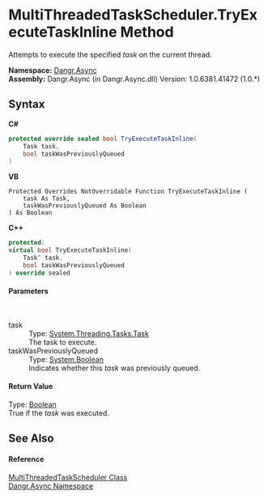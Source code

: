 # MultiThreadedTaskScheduler.TryExecuteTaskInline Method 
 

Attempts to execute the specified *task* on the current thread.

**Namespace:**&nbsp;<a href="N_Dangr_Async">Dangr.Async</a><br />**Assembly:**&nbsp;Dangr.Async (in Dangr.Async.dll) Version: 1.0.6381.41472 (1.0.*)

## Syntax

**C#**<br />
``` C#
protected override sealed bool TryExecuteTaskInline(
	Task task,
	bool taskWasPreviouslyQueued
)
```

**VB**<br />
``` VB
Protected Overrides NotOverridable Function TryExecuteTaskInline ( 
	task As Task,
	taskWasPreviouslyQueued As Boolean
) As Boolean
```

**C++**<br />
``` C++
protected:
virtual bool TryExecuteTaskInline(
	Task^ task, 
	bool taskWasPreviouslyQueued
) override sealed
```


#### Parameters
&nbsp;<dl><dt>task</dt><dd>Type: <a href="http://msdn2.microsoft.com/en-us/library/dd235678" target="_blank">System.Threading.Tasks.Task</a><br />The task to execute.</dd><dt>taskWasPreviouslyQueued</dt><dd>Type: <a href="http://msdn2.microsoft.com/en-us/library/a28wyd50" target="_blank">System.Boolean</a><br />Indicates whether this *task* was previously queued.</dd></dl>

#### Return Value
Type: <a href="http://msdn2.microsoft.com/en-us/library/a28wyd50" target="_blank">Boolean</a><br />True if the *task* was executed.

## See Also


#### Reference
<a href="T_Dangr_Async_MultiThreadedTaskScheduler">MultiThreadedTaskScheduler Class</a><br /><a href="N_Dangr_Async">Dangr.Async Namespace</a><br />